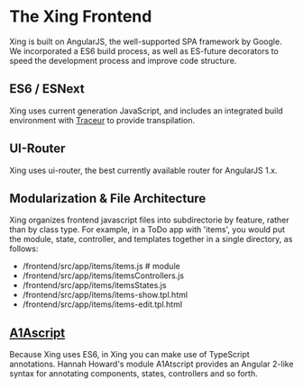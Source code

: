 # The Xing Frontend

Xing is built on AngularJS, the well-supported SPA framework by Google.  We incorporated a ES6 build process, as well as ES-future decorators to speed the development process and improve code structure.

## ES6 / ESNext

Xing uses current generation JavaScript, and includes an integrated build environment with [Traceur](https://github.com/google/traceur-compiler) to provide transpilation.

## UI-Router

Xing uses ui-router, the best currently available router for AngularJS 1.x. 

## Modularization & File Architecture

Xing organizes frontend javascript files into subdirectorie by feature, rather than by class type.  For example, in a ToDo app with 'items', you would put the module, state, controller, and templates together in a single directory, as follows:

* /frontend/src/app/items/items.js   # module
* /frontend/src/app/items/itemsControllers.js
* /frontend/src/app/items/itemsStates.js
* /frontend/src/app/items/items-show.tpl.html
* /frontend/src/app/items/items-edit.tpl.html

## [A1Ascript](https://github.com/hannahhoward/a1atscript)

Because Xing uses ES6, in Xing you can make use of TypeScript annotations.  Hannah Howard's module A1Atscript provides an Angular 2-like syntax for annotating components, states, controllers and so forth.
